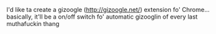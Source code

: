 I'd like ta create a gizoogle (http://gizoogle.net/) extension fo' Chrome... basically, it'll be a on/off switch fo' automatic gizooglin of every last muthafuckin thang
